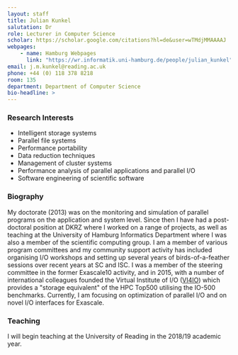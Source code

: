 ```yaml
---
layout: staff
title: Julian Kunkel
salutation: Dr
role: Lecturer in Computer Science
scholar: https://scholar.google.com/citations?hl=de&user=wTMdjMMAAAAJ
webpages:
    - name: Hamburg Webpages
      link: "https://wr.informatik.uni-hamburg.de/people/julian_kunkel"
email: j.m.kunkel@reading.ac.uk
phone: +44 (0) 118 378 8218
room: 135
department: Department of Computer Science
bio-headline: >
---
```


### Research Interests

* Intelligent storage systems
* Parallel file systems
* Performance portability
* Data reduction techniques
* Management of cluster systems
* Performance analysis of parallel applications and parallel I/O
* Software engineering of scientific software

### Biography

My doctorate (2013) was on the monitoring and simulation of parallel programs on the application and system level. Since then I have had a post-doctoral position at DKRZ where I worked on a range of projects, as well as teaching at the University of Hamburg Informatics Department where I was also a member of the scientific computing group. I am a member of various program committees and my community support activity has included organising I/O workshops and setting up several years of birds-of-a-feather sessions over recent years at SC and ISC.  I was a member of the steering committee in the former Exascale10 activity, and in 2015, with a number of international colleagues founded the Virtual Institute of I/O ([VI4IO](https://www.vi4io.org)) which provides a "storage equivalent" of the HPC Top500 utilising the IO-500 benchmarks. Currently, I am focusing on optimization of parallel I/O and on novel I/O interfaces for Exascale.

### Teaching

I will begin teaching at the University of Reading in the 2018/19 academic year.
